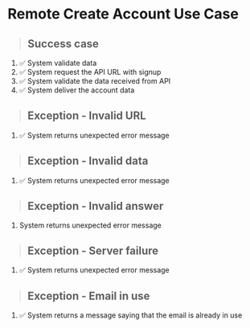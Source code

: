 # Remote Create Account Use Case

> ## Success case
1. ✅ System validate data
2. ✅ System request the API URL with signup
3. ✅ System validate the data received from API
4. ✅ System deliver the account data

> ## Exception - Invalid URL
1. ✅ System returns unexpected error message

> ## Exception - Invalid data
1. ✅ System returns unexpected error message

> ## Exception - Invalid answer
1. System returns unexpected error message

> ## Exception - Server failure
1. ✅ System returns unexpected error message

> ## Exception - Email in use
1. ✅ System returns a message saying that the email is already in use